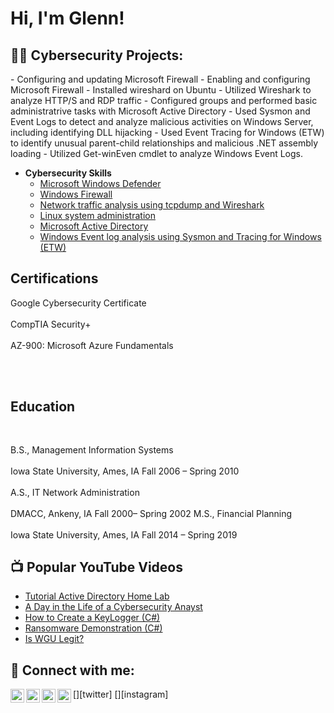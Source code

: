 <h1>Hi, I'm Glenn! </h1>

<h2>👨‍💻 Cybersecurity Projects:</h2>
- Configuring and updating Microsoft Firewall
- Enabling and configuring Microsoft Firewall
- Installed wireshard on Ubuntu
- Utilized Wireshark to analyze HTTP/S and RDP traffic
- Configured groups and performed basic administratrive 
tasks with Microsoft Active Directory
- Used Sysmon and Event Logs to detect and analyze malicious
activities on Windows Server, including identifying DLL hijacking
- Used Event Tracing for Windows (ETW) to identify unusual 
parent-child relationships and malicious .NET assembly loading
- Utilized Get-winEven cmdlet to analyze Windows Event Logs.


- <b>Cybersecurity Skills</b>
  - [Microsoft Windows Defender](https://github.com/glenntonyisu/ADHome)
  - [Windows Firewall](https://github.com/glenntonyisu/ADHome)
  - [Network traffic analysis using tcpdump and Wireshark](https://github.com/glenntonyisu/ADHome)
  - [Linux system administration](https://github.com/glenntonyisu/ADHome)
  - [Microsoft Active Directory](https://github.com/glenntonyisu/ADHome)
  - [Windows Event log analysis using Sysmon and Tracing for Windows (ETW)](https://github.com/glenntonyisu/ADHome)
 
  
<h2>Certifications</h2>
Google Cybersecurity Certificate
<br> </br> 
CompTIA Security+
<br> </br> 
AZ-900: Microsoft Azure Fundamentals

<br> </br> 
 <h2>Education</h2>

<pre> </pre> 
B.S., Management Information Systems
<br> </br> 
Iowa State University, Ames, IA Fall 2006 – Spring 2010
<br> </br> 
A.S., IT Network Administration
<br> </br> 
DMACC, Ankeny, IA Fall 2000– Spring 2002
M.S., Financial Planning
<br> </br> 
Iowa State University, Ames, IA Fall 2014 – Spring 2019
  
  
<h2>📺 Popular YouTube Videos</h2>

- [Tutorial Active Directory Home Lab](https://www.youtube.com/)
- [A Day in the Life of a Cybersecurity Anayst](https://www.youtube.com/)
- [How to Create a KeyLogger (C#)](https://www.youtube.com/)
- [Ransomware Demonstration (C#)](https://www.youtube.com/)
- [Is WGU Legit?](https://www.youtube.com/)

<h2> 🤳 Connect with me:</h2>

[<img align="left" alt="JoshMadakor | YouTube" width="22px" src="https://cdn.jsdelivr.net/npm/simple-icons@v3/icons/youtube.svg" />][youtube]
[<img align="left" alt="JoshMadakor | Twitter" width="22px" src="https://cdn.jsdelivr.net/npm/simple-icons@v3/icons/twitter.svg" />][twitter]
[<img align="left" alt="JoshMadakor | LinkedIn" width="22px" src="https://cdn.jsdelivr.net/npm/simple-icons@v3/icons/linkedin.svg" />][linkedin]
[<img align="left" alt="JoshMadakor | Instagram" width="22px" src="https://cdn.jsdelivr.net/npm/simple-icons@v3/icons/instagram.svg" />][instagram]


[youtube]: https://www.youtube.com/GlennTonyISU
[linkedin]: https://linkedin.com/in/GlennTonyISU

<!--
**joshmadakor1/joshmadakor1** is a ✨ _special_ ✨ repository because its `README.md` (this file) appears on your GitHub profile.

Here are some ideas to get you started:

- 🔭 I’m currently working on ...
- 🌱 I’m currently learning ...
- 👯 I’m looking to collaborate on ...
- 🤔 I’m looking for help with ...
- 💬 Ask me about ...
- 📫 How to reach me: ...
- 😄 Pronouns: ...
- ⚡ Fun fact: ...
-->
